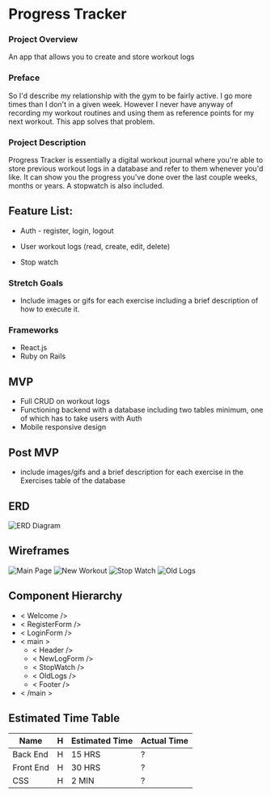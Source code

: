 # Progress Tracker

### Project Overview
An app that allows you to create and store workout logs

### Preface
So I'd describe my relationship with the gym to be fairly active.  I go more times than I don't in a given week.  However I never have anyway of recording my workout routines and using them as reference points for my next workout. This app solves that problem.

### Project Description

Progress Tracker is essentially a digital workout journal where you're able to store previous workout logs in a database and refer to them whenever you'd like.  It can show you the progress you've done over the last couple weeks, months or years. A stopwatch is also included. 

## Feature List:

* Auth - register, login, logout

* User workout logs (read, create, edit, delete)

* Stop watch

### Stretch Goals

* Include images or gifs for each exercise including a brief description of how to execute it. 

### Frameworks
* React.js
* Ruby on Rails

## MVP
* Full CRUD on workout logs
* Functioning backend with a database including two tables minimum, one of which has to take users with Auth
* Mobile responsive design

## Post MVP
* include images/gifs and a brief description for each exercise in the Exercises table of the database

## ERD

![ERD Diagram](https://i.imgur.com/jQjt5JH.png)

## Wireframes

![Main Page](https://i.imgur.com/9Z7RsJc.png)
![New Workout](https://i.imgur.com/hKGqeiU.png)
![Stop Watch](https://i.imgur.com/jHHXUU6.png)
![Old Logs](https://i.imgur.com/KgFFuDJ.png)

## Component Hierarchy 

* < Welcome />
* < RegisterForm />
* < LoginForm />
* < main >
  * < Header />
  * < NewLogForm />
  * < StopWatch />
  * < OldLogs />
  * < Footer />
* < /main >


## Estimated Time Table
| Name     | H |Estimated Time| Actual Time | 
| -------- |---|--------------|--------------
| Back End | H |    15 HRS    |     ?
| Front End| H |    30 HRS    |     ?
| CSS      | H |    2 MIN     |     ?

